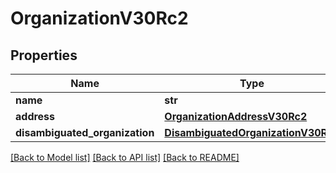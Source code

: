# OrganizationV30Rc2

## Properties
Name | Type | Description | Notes
------------ | ------------- | ------------- | -------------
**name** | **str** |  | 
**address** | [**OrganizationAddressV30Rc2**](OrganizationAddressV30Rc2.md) |  | 
**disambiguated_organization** | [**DisambiguatedOrganizationV30Rc2**](DisambiguatedOrganizationV30Rc2.md) |  | [optional] 

[[Back to Model list]](../README.md#documentation-for-models) [[Back to API list]](../README.md#documentation-for-api-endpoints) [[Back to README]](../README.md)

